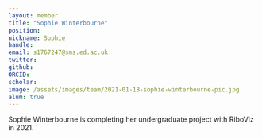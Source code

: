 ```yaml
---
layout: member
title: "Sophie Winterbourne"
position: 
nickname: Sophie
handle: 
email: s1767247@sms.ed.ac.uk
twitter: 
github: 
ORCID: 
scholar: 
image: /assets/images/team/2021-01-18-sophie-winterbourne-pic.jpg
alum: true
---
```


Sophie Winterbourne is completing her undergraduate project with RiboViz in 2021. 
